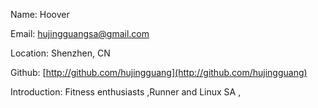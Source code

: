 Name:  Hoover

Email:  hujingguangsa@gmail.com

Location:  Shenzhen, CN

Github:  [http://github.com/hujingguang](http://github.com/hujingguang)

Introduction:   Fitness enthusiasts ,Runner  and Linux SA ,

